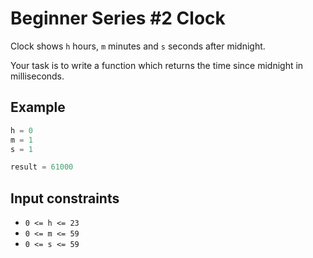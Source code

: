 # Beginner Series #2 Clock

Clock shows `h` hours, `m` minutes and `s` seconds after midnight.

Your task is to write a function which returns the time since midnight in milliseconds.

## Example

```python
h = 0
m = 1
s = 1

result = 61000
```

## Input constraints

- `0 <= h <= 23`
- `0 <= m <= 59`
- `0 <= s <= 59`
